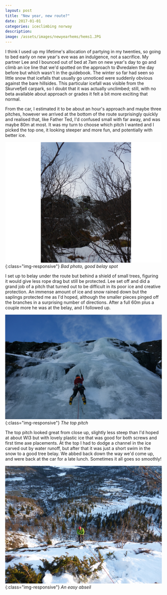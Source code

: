 ```yaml
---
layout: post
title: "New year, new route?"
date: 2017-01-01
categories: iceclimbing norway
description: 
image: /assets/images/newyearhems/hems1.JPG
---
```


I think I used up my lifetime's allocation of partying in my twenties, so going to bed early on new year's eve was an indulgence, not a sacrifice. My partner Lee and I bounced out of bed at 7am on new year's day to go and climb an ice line that we'd spotted on the approach to Øvredalen the day before but which wasn't in the guidebook. The winter so far had seen so little snow that icefalls that usually go unnoticed were suddenly obvious against the bare hillsides. This particular icefall was visible from the Skurvefjell carpark, so I doubt that it was actually unclimbed; still, with no beta available about approach or grades it felt a bit more exciting that normal. 

From the car, I estimated it to be about an hour's approach and maybe three pitches, however we arrived at the bottom of the route surprisingly quickly and realised that, like Father Ted, I'd confused small with far away, and was maybe 80m at most. It was my turn to choose which pitch I wanted and I picked the top one, it looking steeper and more fun, and potentially with better ice. 

![Hemsedal](/assets/images/newyearhems/hems2.JPG){:class="img-responsive"}
*Bad photo, good belay spot*

I set up to belay under the route but behind a shield of small trees, figuring it would give less rope drag but still be protected. Lee set off and did a grand job of a pitch that turned out to be difficult in its poor ice and creative protection. An immense amount of ice and snow rained down but the saplings protected me as I'd hoped, although the smaller pieces pinged off the branches in a surprising number of directions. After a full 60m plus a couple more he was at the belay, and I followed up.

![Hemsedal](/assets/images/newyearhems/hems4.JPG){:class="img-responsive"}
*The top pitch*

The top pitch looked great from close up, slightly less steep than I'd hoped at about WI3 but with lovely plastic ice that was good for both screws and first time axe placements. At the top I had to dodge a channel in the ice carved out by water runoff, but after that it was just a short swim in the snow to a good tree belay. We abbed back down the way we'd come up, and were back at the car for a late lunch. Sometimes it all goes so smoothly!

![Hemsedal](/assets/images/newyearhems/hems3.JPG){:class="img-responsive"}
*An easy abseil*


